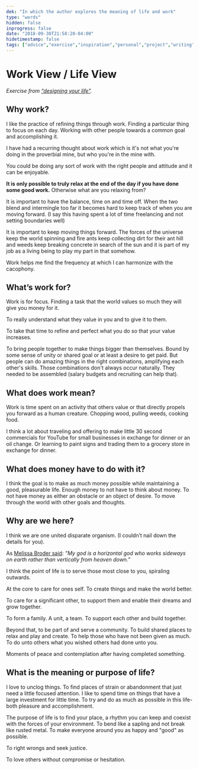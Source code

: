```yaml
---
dek: "In which the author explores the meaning of life and work"
type: "words"
hidden: false
inprogress: false
date: "2018-09-30T21:58:20-04:00"
hidetimestamp: false
tags: ["advice","exercise","inspiration","personal","project","writing"]
---
```

# Work View / Life View

_Exercise from [“designing your life”](http://a.co/4Tf8ZZh)._

## Why work?

I like the practice of refining things through work. Finding a particular thing to focus on each day. Working with other people towards a common goal and accomplishing it.

I have had a recurring thought about work which is it's not what you're doing in the proverbial mine, but who you're in the mine with.

You could be doing any sort of work with the right people and attitude and it can be enjoyable.

**It is only possible to truly relax at the end of the day if you have done some good work.** Otherwise what are you relaxing from?

It is important to have the balance, time on and time off. When the two blend and intermingle too far it becomes hard to keep track of when you are moving forward. (I say this having spent a lot of time freelancing and not setting boundaries well)

It is important to keep moving things forward. The forces of the universe keep the world spinning and fire ants keep collecting dirt for their ant hill and weeds keep breaking concrete in search of the sun and it is part of my job as a living being to play my part in that somehow.

Work helps me find the frequency at which I can harmonize with the cacophony.

## What’s work for?

Work is for focus. Finding a task that the world values so much they will give you money for it.

To really understand what they value in you and to give it to them.

To take that time to refine and perfect what you do so that your value increases.

To bring people together to make things bigger than themselves. Bound by some sense of unity or shared goal or at least a desire to get paid. But people can do amazing things in the right combinations, amplifying each other's skills. Those combinations don't always occur naturally. They needed to be assembled (salary budgets and recruiting can help that).

## What does work mean?

Work is time spent on an activity that others value or that directly propels you forward as a human creature. Chopping wood, pulling weeds, cooking food.

I think a lot about traveling and offering to make little 30 second commercials for YouTube for small businesses in exchange for dinner or an oil change. Or learning to paint signs and trading them to a grocery store in exchange for dinner.

## What does money have to do with it?

I think the goal is to make as much money possible while maintaining a good, pleasurable life. Enough money to not have to think about money. To not have money as either an obstacle or an object of desire. To move through the world with other goals and thoughts.

## Why are we here?

I think we are one united disparate organism. (I couldn’t nail down the details for you).

As [Melissa Broder said](https://ejfox.com/books/#so-sad-today-personal-essays-0): _”My god is a horizontal god who works sideways on earth rather than vertically from heaven down.”_

I think the point of life is to serve those most close to you, spiraling outwards.

At the core to care for ones self. To create things and make the world better.

To care for a significant other, to support them and enable their dreams and grow together.

To form a family. A unit, a team. To support each other and build together.

Beyond that, to be part of and serve a community. To build shared places to relax and play and create. To help those who have not been given as much. To do unto others what you wished others had done unto you.

Moments of peace and contemplation after having completed something.

## What is the meaning or purpose of life?

I love to unclog things. To find places of strain or abandonment that just need a little focused attention. I like to spend time on things that have a large investment for little time. To try and do as much as possible in this life- both pleasure and accomplishment.

The purpose of life is to find your place, a rhythm you can keep and coexist with the forces of your environment. To bend like a sapling and not break like rusted metal. To make everyone around you as happy and "good" as possible.

To right wrongs and seek justice.

To love others without compromise or hesitation.
